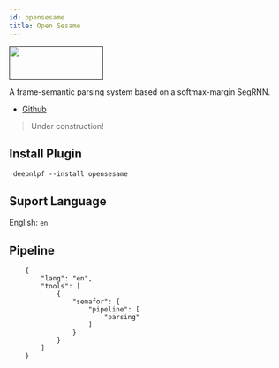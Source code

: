 ```yaml
---
id: opensesame
title: Open Sesame
---
```


<a href="" target="_blank">
    <img src="" data-canonical-src="" width="170" height="60" />
</a>

A frame-semantic parsing system based on a softmax-margin SegRNN.

- [Github](https://github.com/swabhs/open-sesame)

> Under construction!

## Install Plugin
<!--DOCUSAURUS_CODE_TABS-->

<!--Shell--> 
     deepnlpf --install opensesame

<!--END_DOCUSAURUS_CODE_TABS-->

## Suport Language

English: ```en``` <br/>

## Pipeline
<!--DOCUSAURUS_CODE_TABS-->

<!--Json--> 
```
    {
        "lang": "en",
        "tools": [
            {
                "semafor": {
                    "pipeline": [
                        "parsing"
                    ]
                }
            }
        ]
    }
```
<!--END_DOCUSAURUS_CODE_TABS-->
